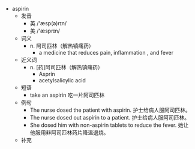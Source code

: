 - aspirin
  - 发音
    - 英 /'æsp(ə)rɪn/
    - 美 /'æsprɪn/
  - 词义
    - n. 阿司匹林（解热镇痛药）
      - a medicine that reduces pain,  inflammation  , and fever
  - 近义词
    - n. [药]阿司匹林（解热镇痛药）
      - Asprin
      - acetylsalicylic acid
  - 短语
    - take an aspirin 吃一片阿司匹林
  - 例句
    - The nurse dosed the patient with aspirin. 护士给病人服阿司匹林。
    - The nurse dosed out aspirin to a patient. 护士给病人服阿司匹林。
    - She dosed him with non-aspirin tablets to reduce the fever. 她让他服用非阿司匹林药片降温退烧。
  - 补充